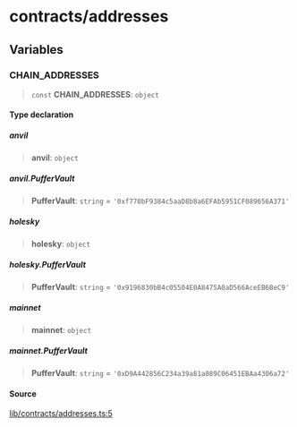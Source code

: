 # contracts/addresses

## Variables

### CHAIN\_ADDRESSES

> `const` **CHAIN\_ADDRESSES**: `object`

#### Type declaration

##### anvil

> **anvil**: `object`

##### anvil.PufferVault

> **PufferVault**: `string` = `'0xf770bF9384c5aaD8b8a6EFAb5951CF089656A371'`

##### holesky

> **holesky**: `object`

##### holesky.PufferVault

> **PufferVault**: `string` = `'0x9196830bB4c05504E0A8475A0aD566AceEB6BeC9'`

##### mainnet

> **mainnet**: `object`

##### mainnet.PufferVault

> **PufferVault**: `string` = `'0xD9A442856C234a39a81a089C06451EBAa4306a72'`

#### Source

[lib/contracts/addresses.ts:5](https://github.com/PufferFinance/puffer-sdk/blob/5f6d413b8f75f7cc92a3a05df2c87e167e2a4977/lib/contracts/addresses.ts#L5)
